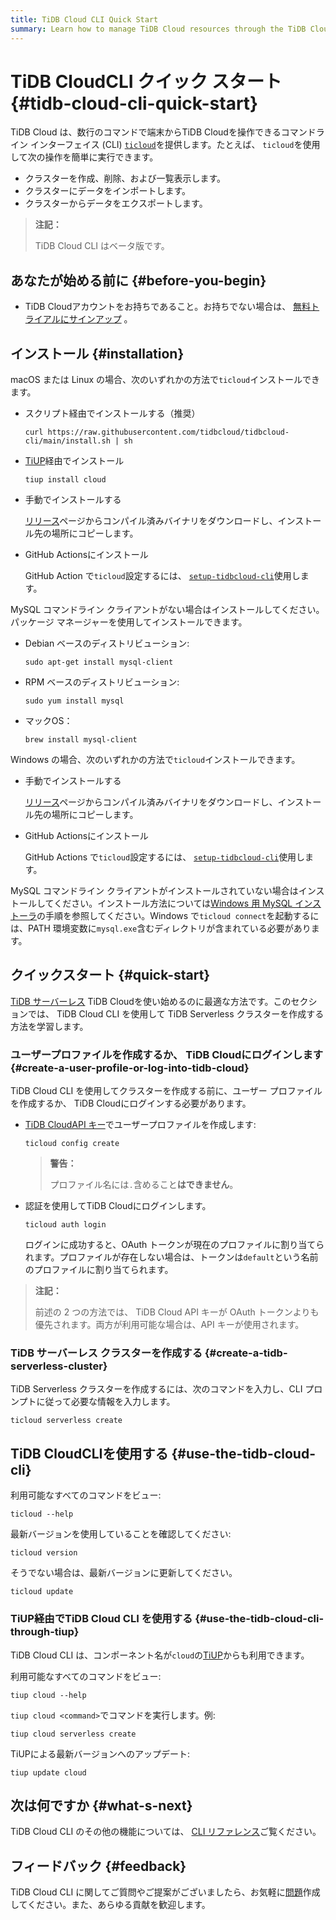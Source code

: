 ```yaml
---
title: TiDB Cloud CLI Quick Start
summary: Learn how to manage TiDB Cloud resources through the TiDB Cloud CLI.
---
```


# TiDB CloudCLI クイック スタート {#tidb-cloud-cli-quick-start}

TiDB Cloud は、数行のコマンドで端末からTiDB Cloudを操作できるコマンドライン インターフェイス (CLI) [`ticloud`](https://github.com/tidbcloud/tidbcloud-cli)を提供します。たとえば、 `ticloud`を使用して次の操作を簡単に実行できます。

-   クラスターを作成、削除、および一覧表示します。
-   クラスターにデータをインポートします。
-   クラスターからデータをエクスポートします。

> **注記：**
>
> TiDB Cloud CLI はベータ版です。

## あなたが始める前に {#before-you-begin}

-   TiDB Cloudアカウントをお持ちであること。お持ちでない場合は、 [無料トライアルにサインアップ](https://tidbcloud.com/free-trial) 。

## インストール {#installation}

<SimpleTab>
<div label="macOS/Linux">

macOS または Linux の場合、次のいずれかの方法で`ticloud`インストールできます。

-   スクリプト経由でインストールする（推奨）

    ```shell
    curl https://raw.githubusercontent.com/tidbcloud/tidbcloud-cli/main/install.sh | sh
    ```

-   [TiUP](https://tiup.io/)経由でインストール

    ```shell
    tiup install cloud
    ```

-   手動でインストールする

    [リリース](https://github.com/tidbcloud/tidbcloud-cli/releases/latest)ページからコンパイル済みバイナリをダウンロードし、インストール先の場所にコピーします。

-   GitHub Actionsにインストール

    GitHub Action で`ticloud`設定するには、 [`setup-tidbcloud-cli`](https://github.com/tidbcloud/setup-tidbcloud-cli)使用します。

MySQL コマンドライン クライアントがない場合はインストールしてください。パッケージ マネージャーを使用してインストールできます。

-   Debian ベースのディストリビューション:

    ```shell
    sudo apt-get install mysql-client
    ```

-   RPM ベースのディストリビューション:

    ```shell
    sudo yum install mysql
    ```

-   マックOS：

    ```shell
    brew install mysql-client
    ```

</div>

<div label="Windows">

Windows の場合、次のいずれかの方法で`ticloud`インストールできます。

-   手動でインストールする

    [リリース](https://github.com/tidbcloud/tidbcloud-cli/releases/latest)ページからコンパイル済みバイナリをダウンロードし、インストール先の場所にコピーします。

-   GitHub Actionsにインストール

    GitHub Actions で`ticloud`設定するには、 [`setup-tidbcloud-cli`](https://github.com/tidbcloud/setup-tidbcloud-cli)使用します。

MySQL コマンドライン クライアントがインストールされていない場合はインストールしてください。インストール方法については[Windows 用 MySQL インストーラ](https://dev.mysql.com/doc/refman/8.0/en/mysql-installer.html)の手順を参照してください。Windows で`ticloud connect`を起動するには、PATH 環境変数に`mysql.exe`含むディレクトリが含まれている必要があります。

</div>
</SimpleTab>

## クイックスタート {#quick-start}

[TiDB サーバーレス](/tidb-cloud/select-cluster-tier.md#tidb-serverless) TiDB Cloudを使い始めるのに最適な方法です。このセクションでは、 TiDB Cloud CLI を使用して TiDB Serverless クラスターを作成する方法を学習します。

### ユーザープロファイルを作成するか、 TiDB Cloudにログインします {#create-a-user-profile-or-log-into-tidb-cloud}

TiDB Cloud CLI を使用してクラスターを作成する前に、ユーザー プロファイルを作成するか、 TiDB Cloudにログインする必要があります。

-   [TiDB CloudAPI キー](https://docs.pingcap.com/tidbcloud/api/v1beta#section/Authentication/API-Key-Management)でユーザープロファイルを作成します:

    ```shell
    ticloud config create
    ```

    > **警告：**
    >
    > プロファイル名には`.`含めること**はできません**。

-   認証を使用してTiDB Cloudにログインします。

    ```shell
    ticloud auth login
    ```

    ログインに成功すると、OAuth トークンが現在のプロファイルに割り当てられます。プロファイルが存在しない場合は、トークンは`default`という名前のプロファイルに割り当てられます。

> **注記：**
>
> 前述の 2 つの方法では、 TiDB Cloud API キーが OAuth トークンよりも優先されます。両方が利用可能な場合は、API キーが使用されます。

### TiDB サーバーレス クラスターを作成する {#create-a-tidb-serverless-cluster}

TiDB Serverless クラスターを作成するには、次のコマンドを入力し、CLI プロンプトに従って必要な情報を入力します。

```shell
ticloud serverless create
```

## TiDB CloudCLIを使用する {#use-the-tidb-cloud-cli}

利用可能なすべてのコマンドをビュー:

```shell
ticloud --help
```

最新バージョンを使用していることを確認してください:

```shell
ticloud version
```

そうでない場合は、最新バージョンに更新してください。

```shell
ticloud update
```

### TiUP経由でTiDB Cloud CLI を使用する {#use-the-tidb-cloud-cli-through-tiup}

TiDB Cloud CLI は、コンポーネント名が`cloud`の[TiUP](https://tiup.io/)からも利用できます。

利用可能なすべてのコマンドをビュー:

```shell
tiup cloud --help
```

`tiup cloud <command>`でコマンドを実行します。例:

```shell
tiup cloud serverless create
```

TiUPによる最新バージョンへのアップデート:

```shell
tiup update cloud
```

## 次は何ですか {#what-s-next}

TiDB Cloud CLI のその他の機能については、 [CLI リファレンス](/tidb-cloud/cli-reference.md)ご覧ください。

## フィードバック {#feedback}

TiDB Cloud CLI に関してご質問やご提案がございましたら、お気軽に[問題](https://github.com/tidbcloud/tidbcloud-cli/issues/new/choose)作成してください。また、あらゆる貢献を歓迎します。
